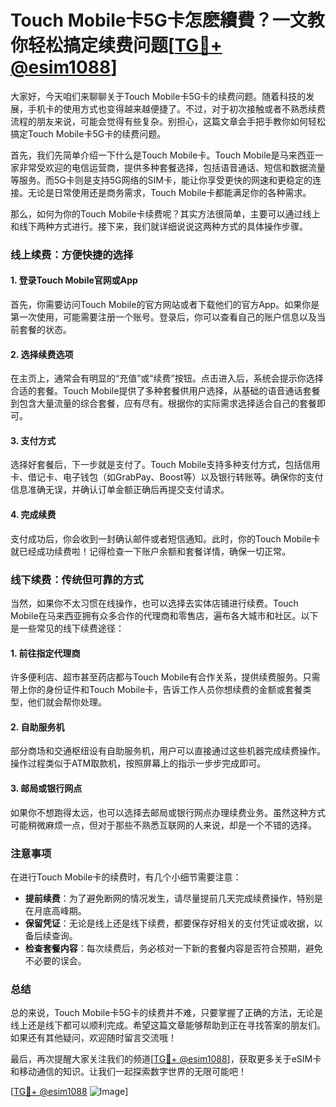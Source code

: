 # Touch Mobile卡5G卡怎麽續費？一文教你轻松搞定续费问题[[TG💪+ @esim1088](https://t.me/s/esim1088)]

大家好，今天咱们来聊聊关于Touch Mobile卡5G卡的续费问题。随着科技的发展，手机卡的使用方式也变得越来越便捷了。不过，对于初次接触或者不熟悉续费流程的朋友来说，可能会觉得有些复杂。别担心，这篇文章会手把手教你如何轻松搞定Touch Mobile卡5G卡的续费问题。

首先，我们先简单介绍一下什么是Touch Mobile卡。Touch Mobile是马来西亚一家非常受欢迎的电信运营商，提供多种套餐选择，包括语音通话、短信和数据流量等服务。而5G卡则是支持5G网络的SIM卡，能让你享受更快的网速和更稳定的连接。无论是日常使用还是商务需求，Touch Mobile卡都能满足你的各种需求。

那么，如何为你的Touch Mobile卡续费呢？其实方法很简单，主要可以通过线上和线下两种方式进行。接下来，我们就详细说说这两种方式的具体操作步骤。

### 线上续费：方便快捷的选择

#### 1. 登录Touch Mobile官网或App
首先，你需要访问Touch Mobile的官方网站或者下载他们的官方App。如果你是第一次使用，可能需要注册一个账号。登录后，你可以查看自己的账户信息以及当前套餐的状态。

#### 2. 选择续费选项
在主页上，通常会有明显的“充值”或“续费”按钮。点击进入后，系统会提示你选择合适的套餐。Touch Mobile提供了多种套餐供用户选择，从基础的语音通话套餐到包含大量流量的综合套餐，应有尽有。根据你的实际需求选择适合自己的套餐即可。

#### 3. 支付方式
选择好套餐后，下一步就是支付了。Touch Mobile支持多种支付方式，包括信用卡、借记卡、电子钱包（如GrabPay、Boost等）以及银行转账等。确保你的支付信息准确无误，并确认订单金额正确后再提交支付请求。

#### 4. 完成续费
支付成功后，你会收到一封确认邮件或者短信通知。此时，你的Touch Mobile卡就已经成功续费啦！记得检查一下账户余额和套餐详情，确保一切正常。

### 线下续费：传统但可靠的方式

当然，如果你不太习惯在线操作，也可以选择去实体店铺进行续费。Touch Mobile在马来西亚拥有众多合作的代理商和零售店，遍布各大城市和社区。以下是一些常见的线下续费途径：

#### 1. 前往指定代理商
许多便利店、超市甚至药店都与Touch Mobile有合作关系，提供续费服务。只需带上你的身份证件和Touch Mobile卡，告诉工作人员你想续费的金额或套餐类型，他们就会帮你处理。

#### 2. 自助服务机
部分商场和交通枢纽设有自助服务机，用户可以直接通过这些机器完成续费操作。操作过程类似于ATM取款机，按照屏幕上的指示一步步完成即可。

#### 3. 邮局或银行网点
如果你不想跑得太远，也可以选择去邮局或银行网点办理续费业务。虽然这种方式可能稍微麻烦一点，但对于那些不熟悉互联网的人来说，却是一个不错的选择。

### 注意事项

在进行Touch Mobile卡的续费时，有几个小细节需要注意：

- **提前续费**：为了避免断网的情况发生，请尽量提前几天完成续费操作，特别是在月底高峰期。
- **保留凭证**：无论是线上还是线下续费，都要保存好相关的支付凭证或收据，以备后续查询。
- **检查套餐内容**：每次续费后，务必核对一下新的套餐内容是否符合预期，避免不必要的误会。

### 总结

总的来说，Touch Mobile卡5G卡的续费并不难，只要掌握了正确的方法，无论是线上还是线下都可以顺利完成。希望这篇文章能够帮助到正在寻找答案的朋友们。如果还有其他疑问，欢迎随时留言交流哦！

最后，再次提醒大家关注我们的频道[[TG💪+ @esim1088](https://t.me/s/esim1088)]，获取更多关于eSIM卡和移动通信的知识。让我们一起探索数字世界的无限可能吧！

[[TG💪+ @esim1088](https://t.me/s/esim1088) ![Image](https://i.postimg.cc/4NQfJmqS/Snipaste-2025-05-13-00-14-12.png)]